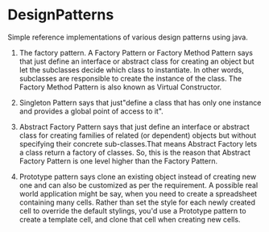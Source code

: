 # DesignPatterns

Simple reference implementations of various design patterns using java.

1. The factory pattern.
A Factory Pattern or Factory Method Pattern says that just define an interface or abstract class for creating an object but let the subclasses decide which class to instantiate. In other words, subclasses are responsible to create the instance of the class.
The Factory Method Pattern is also known as Virtual Constructor.

2. Singleton Pattern says that just"define a class that has only one instance and provides a global point of access to it".

3. Abstract Factory Pattern says that just define an interface or abstract class for creating families of related (or dependent) objects but without specifying their concrete sub-classes.That means Abstract Factory lets a class return a factory of classes. So, this is the reason that Abstract Factory Pattern is one level higher than the Factory Pattern. 

4. Prototype pattern says clone an existing object instead of creating new one and can also be customized as per the requirement. A possible real world application might be say, when you need to create a spreadsheet containing many cells. Rather than set the style for each newly created cell to override the default stylings, you'd use a Prototype pattern to create a template cell, and clone that cell when creating new cells.

